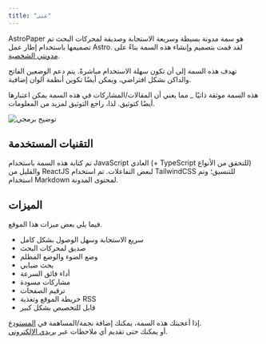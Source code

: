 ```yaml
---
title: "عنى"
---
```


AstroPaper هو سمة مدونة بسيطة وسريعة الاستجابة وصديقة لمحركات البحث تم تصميمها باستخدام إطار عمل Astro. لقد قمت بتصميم وإنشاء هذه السمة بناءً على [مدونتي الشخصية](https://satnaing.dev/blog).

تهدف هذه السمة إلى أن تكون سهلة الاستخدام مباشرةً. يتم دعم الوضعين الفاتح والداكن بشكل افتراضي، ويمكن أيضًا تكوين أنظمة ألوان إضافية.

هذه السمة موثقة ذاتيًا \_ مما يعني أن المقالات/المشاركات في هذه السمة يمكن اعتبارها أيضًا كتوثيق. لذا، راجع التوثيق لمزيد من المعلومات.

<div>
  <img src="/assets/dev.svg" class="sm:w-1/2 mx-auto" alt="توضيح برمجي">
</div>

## التقنيات المستخدمة

تم كتابة هذه السمة باستخدام JavaScript العادي (+ TypeScript للتحقق من الأنواع) والقليل من ReactJS لبعض التفاعلات. تم استخدام TailwindCSS للتنسيق؛ وتم استخدام Markdown لمحتوى المدونة.

## الميزات

فيما يلي بعض ميزات هذا الموقع.

- سريع الاستجابة وسهل الوصول بشكل كامل
- صديق لمحركات البحث
- وضع الضوء والوضع المظلم
- بحث ضبابي
- أداء فائق السرعة
- مشاركات مسودة
- ترقيم الصفحات
- خريطة الموقع وتغذية RSS
- قابل للتخصيص بشكل كبير

إذا أعجبتك هذه السمة، يمكنك إضافة نجمة/المساهمة في [المستودع](https://github.com/satnaing/astro-paper).  
أو يمكنك حتى تقديم أي ملاحظات عبر [بريدي الإلكتروني](mailto:contact@satnaing.dev).
